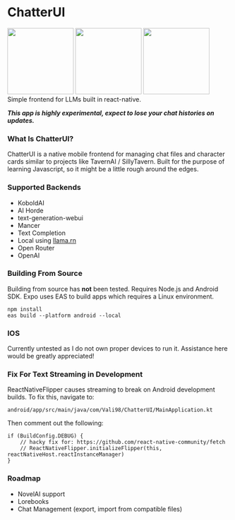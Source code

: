 # ChatterUI

<div>
<img src ="https://github.com/Vali-98/ChatterUI/blob/master/assets/screenshots/mainchat.png" width="150" > 
<img src ="https://github.com/Vali-98/ChatterUI/blob/master/assets/screenshots/charsmenu.png" width="150" > 
<img src ="https://github.com/Vali-98/ChatterUI/blob/master/assets/screenshots/optionsmenu.png" width="150" > 
</div>
Simple frontend for LLMs built in react-native.

**_This app is highly experimental, expect to lose your chat histories on updates._**

### What Is ChatterUI?

ChatterUI is a native mobile frontend for managing chat files and character cards similar to projects like TavernAI / SillyTavern.
Built for the purpose of learning Javascript, so it might be a little rough around the edges.

### Supported Backends

-   KoboldAI
-   AI Horde
-   text-generation-webui
-   Mancer
-   Text Completion
-   Local using [llama.rn](https://github.com/mybigday/llama.rn)
-   Open Router
-   OpenAI

### Building From Source

Building from source has **not** been tested.
Requires Node.js and Android SDK. Expo uses EAS to build apps which requires a Linux environment.

```
npm install
eas build --platform android --local
```

### IOS

Currently untested as I do not own proper devices to run it. Assistance here would be greatly appreciated!

### Fix For Text Streaming in Development

ReactNativeFlipper causes streaming to break on Android development builds. To fix this, navigate to:

`android/app/src/main/java/com/Vali98/ChatterUI/MainApplication.kt`

Then comment out the following:

```
if (BuildConfig.DEBUG) {
    // hacky fix for: https://github.com/react-native-community/fetch
    // ReactNativeFlipper.initializeFlipper(this, reactNativeHost.reactInstanceManager)
}
```

### Roadmap

-   NovelAI support
-   Lorebooks
-   Chat Management (export, import from compatible files)
